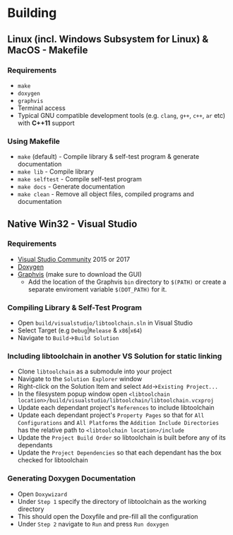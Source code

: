 # Building
## Linux (incl. Windows Subsystem for Linux) & MacOS - Makefile
### Requirements
* `make`
* `doxygen`
* `graphvis`
* Terminal access
* Typical GNU compatible development tools (e.g. `clang`, `g++`, `c++`, `ar` etc) with __C++11__ support

### Using Makefile
* `make` (default) - Compile library & self-test program & generate documentation
* `make lib` - Compile library
* `make selftest` - Compile self-test program
* `make docs` - Generate documentation
* `make clean` - Remove all object files, compiled programs and documentation

## Native Win32 - Visual Studio
### Requirements
* [Visual Studio Community](https://visualstudio.microsoft.com/vs/community/) 2015 or 2017
* [Doxygen](http://www.doxygen.nl/download.html#srcbin)
* [Graphvis](https://graphviz.gitlab.io/_pages/Download/Download_windows.html) (make sure to download the GUI)
	* Add the location of the Graphvis `bin` directory to `$(PATH)` or create a separate enviroment variable `$(DOT_PATH)` for it.

### Compiling Library & Self-Test Program
* Open `build/visualstudio/libtoolchain.sln` in Visual Studio
* Select Target (e.g `Debug`|`Release` & `x86`|`x64`)
* Navigate to `Build`->`Build Solution`

### Including libtoolchain in another VS Solution for static linking
* Clone `libtoolchain` as a submodule into your project
* Navigate to the `Solution Explorer` window
* Right-click on the Solution Item and select `Add`->`Existing Project...`
* In the filesystem popup window open `<libtoolchain location>/build/visualstudio/libtoolchain/libtoolchain.vcxproj`
* Update each dependant project's `References` to include libtoolchain
* Update each dependant project's `Property Pages` so that for `All Configurations` and `All Platforms` the `Addition Include Directories` has the relative path to `<libtoolchain location>/include`
* Update the `Project Build Order` so libtoolchain is built before any of its dependants
* Update the `Project Dependencies` so that each dependant has the box checked for libtoolchain

### Generating Doxygen Documentation
* Open `Doxywizard`
* Under `Step 1` specify the directory of libtoolchain as the working directory
* This should open the Doxyfile and pre-fill all the configuration
* Under `Step 2` navigate to `Run` and press `Run doxygen`
